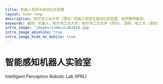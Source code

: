 ```yaml
---
title: 机器人视觉与自动化实验室
layout: home-temp
description: 哈尔滨工业大学（深圳）机器人视觉与自动化实验室，指导教师姜欣。
keywords: 姜欣，机器人，哈尔滨工业大学，哈尔滨工业大学（深圳），深圳，哈工大（深圳）
intro_image: 'images/index/Lab2019.jpg'
intro_image_absolute: true
intro_image_hide_on_mobile: true
---
```


# 智能感知机器人实验室

Intelligent Perception Robotic Lab (IPRL)
